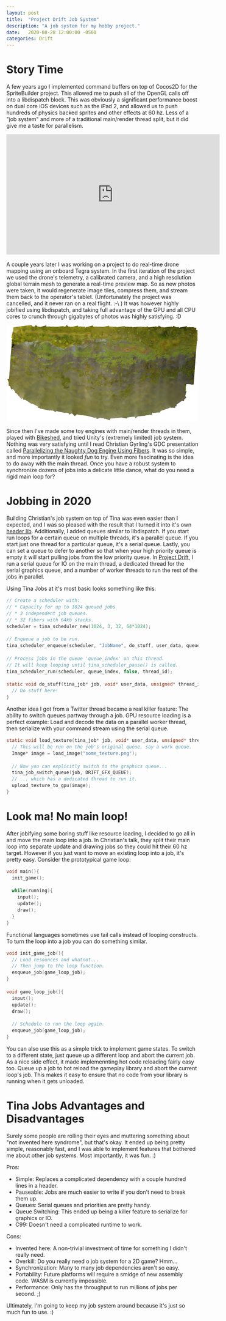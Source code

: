 ```yaml
---
layout: post
title:  "Project Drift Job System"
description: "A job system for my hobby project."
date:   2020-08-28 12:00:00 -0500
categories: Drift
---
```


# Story Time

A few years ago I implemented command buffers on top of Cocos2D for the SpriteBuilder project. This allowed me to push all of the OpenGL calls off into a libdispatch block. This was obviously a significant performance boost on dual core iOS devices such as the iPad 2, and allowed us to push hundreds of physics backed sprites and other effects at 60 hz. Less of a "job system" and more of a traditional main/render thread split, but it did give me a taste for parallelism.

<iframe width="560" height="315" src="https://www.youtube.com/embed/eJsnCOkG8qs" frameborder="0" allow="accelerometer; autoplay; encrypted-media; gyroscope; picture-in-picture" allowfullscreen></iframe>

A couple years later I was working on a project to do real-time drone mapping using an onboard Tegra system. In the first iteration of the project we used the drone's telemetry, a calibrated camera, and a high resolution global terrain mesh to generate a real-time preview map. So as new photos were taken, it would regenerate image tiles, compress them, and stream them back to the operator's tablet. (Unfortunately the project was cancelled, and it never ran on a real flight. :-\ ) It was however highly jobified using libdispatch, and taking full advantage of the GPU and all CPU cores to crunch through gigabytes of photos was highly satisfying. :D

![RealTimeMapping](/images/RealTimeMapping.jpg)

Since then I've made some toy engines with main/render threads in them, played with [Bikeshed](https://github.com/DanEngelbrecht/bikeshed), and tried Unity's (extremely limited) job system. Nothing was very satisfying until I read Christian Gyrling's GDC presentation called [Parallelizing the Naughty Dog Engine Using Fibers](https://www.gdcvault.com/play/1022186/Parallelizing-the-Naughty-Dog-Engine). It was so simple, and more importantly it looked _fun_ to try. Even more fascinating is the idea to do away with the main thread. Once you have a robust system to synchronize dozens of jobs into a delicate little dance, what do you need a rigid main loop for?

# Jobbing in 2020

Building Christian's job system on top of Tina was even easier than I expected, and I was so pleased with the result that I turned it into it's own [header lib](https://github.com/slembcke/Tina/blob/master/tina_jobs.h). Additionally, I added queues similar to libdispatch. If you start run loops for a certain queue on multiple threads, it's a parallel queue. If you start just one thread for a particular queue, it's a serial queue. Lastly, you can set a queue to defer to another so that when your high priority queue is empty it will start pulling jobs from the low priority queue. In [Project Drift](/ProjectDrift), I run a serial queue for IO on the main thread, a dedicated thread for the serial graphics queue, and a number of worker threads to run the rest of the jobs in parallel.

Using Tina Jobs at it's most basic looks something like this:
```c
// Create a scheduler with:
// * Capacity for up to 1024 queued jobs
// * 3 independent job queues.
// * 32 fibers with 64kb stacks.
scheduler = tina_scheduler_new(1024, 3, 32, 64*1024);

// Enqueue a job to be run.
tina_scheduler_enqueue(scheduler, "JobName", do_stuff, user_data, queue_index, group);

// Process jobs in the queue 'queue_index' on this thread.
// It will keep looping until tina_scheduler_pause() is called.
tina_scheduler_run(scheduler, queue_index, false, thread_id);

static void do_stuff(tina_job* job, void* user_data, unsigned* thread_id){
  // Do stuff here!
}
```

Another idea I got from a Twitter thread became a real killer feature: The ability to switch queues partway through a job. GPU resource loading is a perfect example: Load and decode the data on a parallel worker thread, then serialize with your command stream using the serial queue.

```c
static void load_texture(tina_job* job, void* user_data, unsigned* thread_id){
  // This will be run on the job's original queue, say a work queue.
  Image* image = load_image("some_texture.png");
  
  // Now you can explicitly switch to the graphics queue...
  tina_job_switch_queue(job, DRIFT_GFX_QUEUE);
  // ... which has a dedicated thread to run it.
  upload_texture_to_gpu(image);
}
```

# Look ma! No main loop!

After jobifying some boring stuff like resource loading, I decided to go all in and move the main loop into a job. In Christian's talk, they split their main loop into separate update and drawing jobs so they could hit their 60 hz target. However if you just want to move an existing loop into a job, it's pretty easy. Consider the prototypical game loop:

```c
void main(){
  init_game();
  
  while(running){
    input();
    update();
    draw();
  }
}
```

Functional languages sometimes use tail calls instead of looping constructs. To turn the loop into a job you can do something similar.

```c
void init_game_job(){
  // Load resounces and whatnot...
  // Then jump to the loop function.
  enqueue_job(game_loop_job);
}

void game_loop_job(){
  input();
  update();
  draw();
  
  // Schedule to run the loop again.
  enqueue_job(game_loop_job);
}
```

You can also use this as a simple trick to implement game states. To switch to a different state, just queue up a different loop and abort the current job. As a nice side effect, it made implemennting hot code reloading fairly easy too. Queue up a job to hot reload the gameplay library and abort the current loop's job. This makes it easy to ensure that no code from your library is running when it gets unloaded. 

# Tina Jobs Advantages and Disadvantages

Surely some people are rolling their eyes and muttering something about "not invented here syndrome", but that's okay. It ended up being pretty simple, reasonably fast, and I was able to implement features that bothered me about other job systems. Most importantly, it was fun. :)

Pros:
* Simple: Replaces a complicated dependency with a couple hundred lines in a header.
* Pauseable: Jobs are much easier to write if you don't need to break them up.
* Queues: Serial queues and priorities are pretty handy.
* Queue Switching: This ended up being a killer feature to serialize for graphics or IO.
* C99: Doesn't need a complicated runtime to work.

Cons:
* Invented here: A non-trivial investment of time for something I didn't really need.
* Overkill: Do you really need o job system for a 2D game? Hmm...
* Synchronization: Many to many job dependencies aren't so easy.
* Portability: Future platforms will require a smidge of new assembly code. WASM is currently impossible.
* Performance: Only has the throughput to run millions of jobs per second. ;)

Ultimately, I'm going to keep my job system around because it's just so much fun to use. :)

